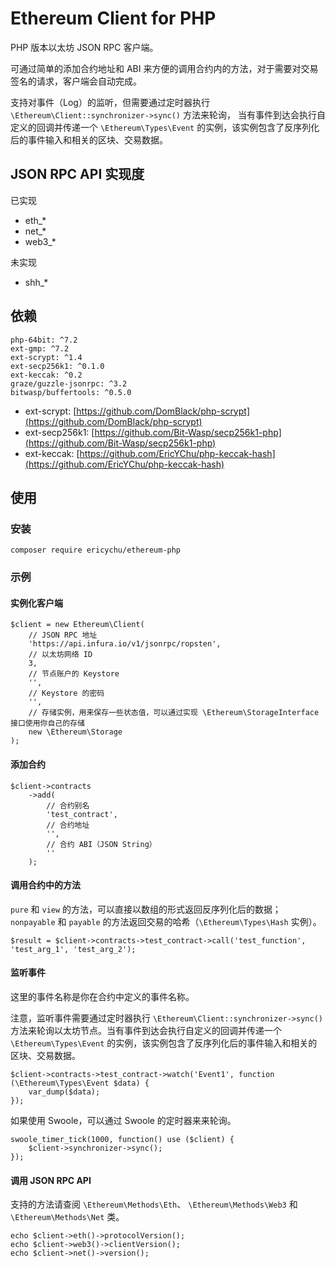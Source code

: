 # Ethereum Client for PHP

PHP 版本以太坊 JSON RPC 客户端。

可通过简单的添加合约地址和 ABI 来方便的调用合约内的方法，对于需要对交易签名的请求，客户端会自动完成。

支持对事件（Log）的监听，但需要通过定时器执行 `\Ethereum\Client::synchronizer->sync()` 方法来轮询，
当有事件到达会执行自定义的回调并传递一个 `\Ethereum\Types\Event` 的实例，该实例包含了反序列化后的事件输入和相关的区块、交易数据。

## JSON RPC API 实现度

已实现

* eth_*
* net_*
* web3_*

未实现

* shh_*

## 依赖

```
php-64bit: ^7.2
ext-gmp: ^7.2
ext-scrypt: ^1.4
ext-secp256k1: ^0.1.0
ext-keccak: ^0.2
graze/guzzle-jsonrpc: ^3.2
bitwasp/buffertools: ^0.5.0
```

* ext-scrypt: [https://github.com/DomBlack/php-scrypt](https://github.com/DomBlack/php-scrypt)
* ext-secp256k1: [https://github.com/Bit-Wasp/secp256k1-php](https://github.com/Bit-Wasp/secp256k1-php)
* ext-keccak: [https://github.com/EricYChu/php-keccak-hash](https://github.com/EricYChu/php-keccak-hash)

## 使用

### 安装

```
composer require ericychu/ethereum-php
```

### 示例

#### 实例化客户端

```
$client = new Ethereum\Client(
    // JSON RPC 地址
    'https://api.infura.io/v1/jsonrpc/ropsten',
    // 以太坊网络 ID
    3,
    // 节点账户的 Keystore
    '',
    // Keystore 的密码
    '',
    // 存储实例，用来保存一些状态值，可以通过实现 \Ethereum\StorageInterface 接口使用你自己的存储
    new \Ethereum\Storage
);
```

#### 添加合约

```
$client->contracts
    ->add(
        // 合约别名
        'test_contract',
        // 合约地址
        '',
        // 合约 ABI（JSON String）
        ''
    );
```

#### 调用合约中的方法

`pure` 和 `view` 的方法，可以直接以数组的形式返回反序列化后的数据；`nonpayable` 和 `payable` 的方法返回交易的哈希（`\Ethereum\Types\Hash` 实例）。

```
$result = $client->contracts->test_contract->call('test_function', 'test_arg_1', 'test_arg_2');
```

#### 监听事件

这里的事件名称是你在合约中定义的事件名称。

注意，监听事件需要通过定时器执行 `\Ethereum\Client::synchronizer->sync()` 方法来轮询以太坊节点。当有事件到达会执行自定义的回调并传递一个 `\Ethereum\Types\Event` 的实例，该实例包含了反序列化后的事件输入和相关的区块、交易数据。

```
$client->contracts->test_contract->watch('Event1', function (\Ethereum\Types\Event $data) {
    var_dump($data);
});
```

如果使用 Swoole，可以通过 Swoole 的定时器来来轮询。

```
swoole_timer_tick(1000, function() use ($client) {
    $client->synchronizer->sync();
});
```

#### 调用 JSON RPC API

支持的方法请查阅 `\Ethereum\Methods\Eth`、 `\Ethereum\Methods\Web3` 和 `\Ethereum\Methods\Net` 类。

```
echo $client->eth()->protocolVersion();
echo $client->web3()->clientVersion();
echo $client->net()->version();
```